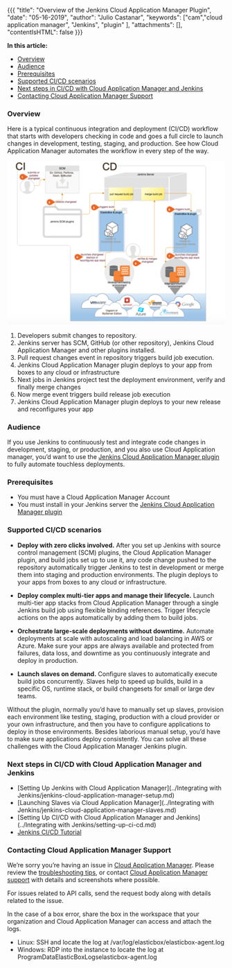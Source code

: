 {{{
"title": "Overview of the Jenkins Cloud Application Manager Plugin",
"date": "05-16-2019",
"author": "Julio Castanar",
"keywords": ["cam","cloud application manager", "Jenkins", "plugin" ],
"attachments": [],
"contentIsHTML": false
}}}

**In this article:**

* [Overview](#overview)
* [Audience](#audience)
* [Prerequisites](#prerequisites)
* [Supported CI/CD scenarios](#supported-cicd-scenarios)
* [Next steps in CI/CD with Cloud Application Manager and Jenkins](#next-steps-in-cicd-with-cloud-application-manager-and-jenkins)
* [Contacting Cloud Application Manager Support](#contacting-cloud-application-manager-support)

### Overview

Here is a typical continuous integration and deployment (CI/CD) workflow that starts with developers checking in code and goes a full circle to launch changes in development, testing, staging, and production. See how Cloud Application Manager automates the workflow in every step of the way.

![CI/CD Cloud Application Manage and jenkins workflow](../../images/cloud-application-manager/jenkins-eb.png)

1. Developers submit changes to repository. 
2. Jenkins server has SCM, GitHub (or other repository), Jenkins Cloud Application Manager and other plugins installed. 
3. Pull request changes event in repository triggers build job execution.
4. Jenkins Cloud Application Manager plugin deploys to your app from boxes to any cloud or infrastructure
5. Next jobs in Jenkins project test the deployment environment, verify and finally merge changes
6. Now merge event triggers build release job execution
7. Jenkins Cloud Application Manager plugin deploys to your new release and reconfigures your app


### Audience

If you use Jenkins to continuously test and integrate code changes in development, staging, or production, and you also use Cloud Application manager, you’d want to use the [Jenkins Cloud Application Manager plugin](https://wiki.jenkins-ci.org/display/JENKINS/ElasticBox+CI) to fully automate touchless deployments.


### Prerequisites

* You must have a Cloud Application Manager Account
* You must install in your Jenkins server the [Jenkins Cloud Application Manager plugin](https://wiki.jenkins-ci.org/display/JENKINS/ElasticBox+CI)


### Supported CI/CD scenarios

* **Deploy with zero clicks involved.** After you set up Jenkins with source control management (SCM) plugins, the Cloud Application Manager plugin, and build jobs set up to use it, any code change pushed to the repository automatically trigger Jenkins to test in development or merge them into staging and production environments. The plugin deploys to your apps from boxes to any cloud or infrastructure.

* **Deploy complex multi-tier apps and manage their lifecycle.** Launch multi-tier app stacks from Cloud Application Manager through a single Jenkins build job using flexible binding references. Trigger lifecycle actions on the apps automatically by adding them to build jobs.

* **Orchestrate large-scale deployments without downtime.** Automate deployments at scale with autoscaling and load balancing in AWS or Azure. Make sure your apps are always available and protected from failures, data loss, and downtime as you continuously integrate and deploy in production.

* **Launch slaves on demand.** Configure slaves to automatically execute build jobs concurrently. Slaves help to speed up builds, build in a specific OS, runtime stack, or build changesets for small or large dev teams.

Without the plugin, normally you’d have to manually set up slaves, provision each environment like testing, staging, production with a cloud provider or your own infrastructure, and then you have to configure applications to deploy in those environments. Besides laborious manual setup, you’d have to make sure applications deploy consistently. You can solve all these challenges with the Cloud Application Manager Jenkins plugin.

### Next steps in CI/CD with Cloud Application Manager and Jenkins

* [Setting Up Jenkins with Cloud Application Manager](../Integrating with Jenkins/jenkins-cloud-application-manager-setup.md)
* [Launching Slaves via Cloud Application Manager](../Integrating with Jenkins/jenkins-cloud-application-manager-slaves.md)
* [Setting Up CI/CD with Cloud Application Manager and Jenkins](../Integrating with Jenkins/setting-up-ci-cd.md)
* [Jenkins CI/CD Tutorial](../Tutorials/jenkins-ci-cd-tutorial.md)

### Contacting Cloud Application Manager Support

We’re sorry you’re having an issue in [Cloud Application Manager](https://www.ctl.io/cloud-application-manager/). Please review the [troubleshooting tips](../Troubleshooting/troubleshooting-tips.md), or contact [Cloud Application Manager support](mailto:incident@CenturyLink.com) with details and screenshots where possible.

For issues related to API calls, send the request body along with details related to the issue.

In the case of a box error, share the box in the workspace that your organization and Cloud Application Manager can access and attach the logs.
* Linux: SSH and locate the log at /var/log/elasticbox/elasticbox-agent.log
* Windows: RDP into the instance to locate the log at ProgramDataElasticBoxLogselasticbox-agent.log
